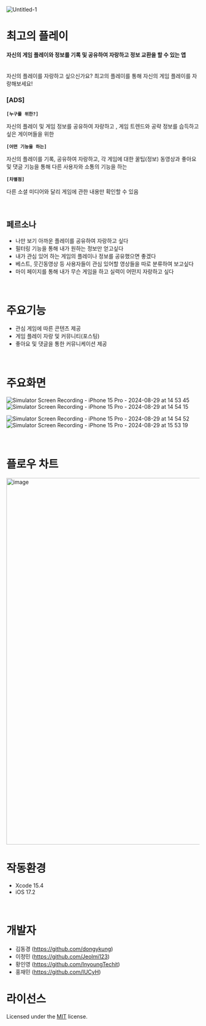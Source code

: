 ![Untitled-1](https://github.com/user-attachments/assets/89a7a883-d756-4915-9bbd-98f6e55bc70d)

# 최고의 플레이
#### 자신의 게임 플레이와 정보를 기록 및 공유하여 자랑하고 정보 교환을 할 수 있는 앱
<br>
자신의 플레이를 자랑하고 싶으신가요? 최고의 플레이를 통해 자신의 게임 플레이를 자랑해보세요! 


### [ADS]
**`[누구를 위한?]`**

자신의 플레이 및 게임 정보를  공유하여 자랑하고 ,  게임 트렌드와 공략 정보를 습득하고 싶은 게이머들을 위한

**`[어떤 기능을 하는]`** 

자신의  플레이를 기록, 공유하여 자랑하고,  각 게임에 대한 꿀팁(정보) 동영상과  좋아요 및 댓글 기능을 통해 다른 사용자와 소통의 기능을 하는

**`[차별점]`**

다른 소셜 미디어와 달리 게임에 관한 내용만 확인할 수 있음

<br>

## 페르소나

- 나만 보기 아까운 플레이를 공유하여 자랑하고 싶다
- 필터링 기능을 통해 내가 원하는 정보만 얻고싶다
- 내가 관심 있어 하는 게임의 플레이나 정보를 공유했으면 좋겠다
- 베스트, 웃긴동영상 등 사용자들이 관심 있어할 영상들을 따로 분류하여 보고싶다
- 마이 페이지를 통해 내가 무슨 게임을 하고 실력이 어떤지 자랑하고 싶다

<br>

# 주요기능
- 관심 게임에 따른 콘텐츠 제공
- 게임 플레이 자랑 및 커뮤니티(포스팅)
- 좋아요 및 댓글을 통한 커뮤니케이션 제공

<br>

# 주요화면
![Simulator Screen Recording - iPhone 15 Pro - 2024-08-29 at 14 53 45](https://github.com/user-attachments/assets/7a9a073c-3b97-4aed-8902-3bad824357dc)
![Simulator Screen Recording - iPhone 15 Pro - 2024-08-29 at 14 54 15](https://github.com/user-attachments/assets/fd09d24b-0f07-40a3-93d3-467fd57e12c3)

![Simulator Screen Recording - iPhone 15 Pro - 2024-08-29 at 14 54 52](https://github.com/user-attachments/assets/b254e68d-8c67-4d06-b011-683fa58e2543)
![Simulator Screen Recording - iPhone 15 Pro - 2024-08-29 at 15 53 19](https://github.com/user-attachments/assets/c863451f-aec4-4c05-bff5-f32b78bf6664)


<br>

# 플로우 차트

<img width="954" alt="image" src="https://github.com/user-attachments/assets/f5086d7c-c237-49f6-84f7-c1b8246838d3">


<br>


# 작동환경
- Xcode 15.4
- iOS 17.2
<br>

# 개발자
- 김동경 (https://github.com/dongykung)
- 이정민 (https://github.com/Jeolmi123)
- 황인영 (https://github.com/InyoungTechit)
- 홍재민 (https://github.com/IUCyH)


# 라이선스
Licensed under the [MIT](LICENSE) license.
